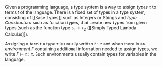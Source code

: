 Given a programming language, a type system is a way to assign *types* $\tau$ to terms $t$ of the language.
There is a fixed set of types in a type system, consisting of [[Base Types]] such as Integers or Strings and *Type Constructors* such as function types, that create new types from given types (such as the function type $\tau_1\rightarrow \tau_2$ ([[Simply Typed Lambda Calculus]]). 

Assigning a term $t$ a type $\tau$ is usually written $t:\tau$ and when there is an *environment* $\Gamma$ containing additional information needed to assign types, we write $\Gamma \vdash t:\tau$. Such environments usually contain types for variables in the language.